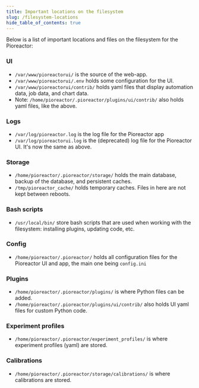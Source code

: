 ```yaml
---
title: Important locations on the filesystem
slug: /filesystem-locations
hide_table_of_contents: true
---
```



Below is a list of important locations and files on the filesystem for the Pioreactor:


### UI

 - `/var/www/pioreactorui/` is the source of the web-app.
 - `/var/www/pioreactorui/.env` holds some configuration for the UI.
 - `/var/www/pioreactorui/contrib/` holds yaml files that display automation data, job data, and chart data.
 - Note: `/home/pioreactor/.pioreactor/plugins/ui/contrib/` also holds yaml files, like the above.


### Logs

 - `/var/log/pioreactor.log` is the log file for the Pioreactor app
 - `/var/log/pioreactorui.log` is the (deprecated) log file for the Pioreactor UI. It's now the same as above.


### Storage

 - `/home/pioreactor/.pioreactor/storage/` holds the main database, backup of the database, and persistent caches.
 - `/tmp/pioreactor_cache/` holds temporary caches. Files in here are not kept between reboots.


### Bash scripts
 - `/usr/local/bin/` store bash scripts that are used when working with the filesystem: installing plugins, updating code, etc.


### Config

 - `/home/pioreactor/.pioreactor/` holds all configuration files for the Pioreactor UI and app, the main one being `config.ini`


### Plugins

 - `/home/pioreactor/.pioreactor/plugins/` is where Python files can be added.
 - `/home/pioreactor/.pioreactor/plugins/ui/contrib/` also holds UI yaml files for custom Python code.

### Experiment profiles

 - `/home/pioreactor/.pioreactor/experiment_profiles/` is where experiment profiles (yaml) are stored.

### Calibrations

 - `/home/pioreactor/.pioreactor/storage/calibrations/` is where calibrations are stored.


